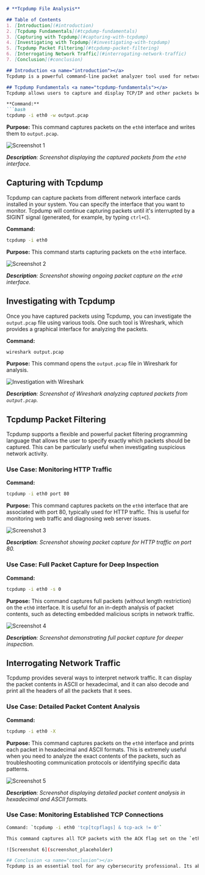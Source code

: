 ```markdown
# **Tcpdump File Analysis**

## Table of Contents
1. [Introduction](#introduction)
2. [Tcpdump Fundamentals](#tcpdump-fundamentals)
3. [Capturing with Tcpdump](#capturing-with-tcpdump)
4. [Investigating with Tcpdump](#investigating-with-tcpdump)
5. [Tcpdump Packet Filtering](#tcpdump-packet-filtering)
6. [Interrogating Network Traffic](#interrogating-network-traffic)
7. [Conclusion](#conclusion)

## Introduction <a name="introduction"></a>
Tcpdump is a powerful command-line packet analyzer tool used for network troubleshooting and packet sniffing. This portfolio will explore the fundamentals of Tcpdump, capturing packets, packet filtering, and interrogating network traffic.

## Tcpdump Fundamentals <a name="tcpdump-fundamentals"></a>
Tcpdump allows users to capture and display TCP/IP and other packets being transmitted or received over a network to which the computer is attached. It supports verbose output, and it can also be used to save the data to a file for later analysis.

**Command:**
```bash
tcpdump -i eth0 -w output.pcap
```
**Purpose:** This command captures packets on the `eth0` interface and writes them to `output.pcap`.

![Screenshot 1](screenshot_placeholder)

_**Description**: Screenshot displaying the captured packets from the `eth0` interface._

## Capturing with Tcpdump <a name="capturing-with-tcpdump"></a>
Tcpdump can capture packets from different network interface cards installed in your system. You can specify the interface that you want to monitor. Tcpdump will continue capturing packets until it's interrupted by a SIGINT signal (generated, for example, by typing `ctrl+C`).

**Command:**
```bash
tcpdump -i eth0
```
**Purpose:** This command starts capturing packets on the `eth0` interface.

![Screenshot 2](screenshot_placeholder)

_**Description**: Screenshot showing ongoing packet capture on the `eth0` interface._

## Investigating with Tcpdump <a name="investigating-with-tcpdump"></a>
Once you have captured packets using Tcpdump, you can investigate the `output.pcap` file using various tools. One such tool is Wireshark, which provides a graphical interface for analyzing the packets.

**Command:**
```bash
wireshark output.pcap
```
**Purpose:** This command opens the `output.pcap` file in Wireshark for analysis.

![Investigation with Wireshark](screenshot_placeholder)

_**Description**: Screenshot of Wireshark analyzing captured packets from `output.pcap`._

## Tcpdump Packet Filtering <a name="tcpdump-packet-filtering"></a>
Tcpdump supports a flexible and powerful packet filtering programming language that allows the user to specify exactly which packets should be captured. This can be particularly useful when investigating suspicious network activity.

### Use Case: Monitoring HTTP Traffic
**Command:**
```bash
tcpdump -i eth0 port 80
```
**Purpose:** This command captures packets on the `eth0` interface that are associated with port 80, typically used for HTTP traffic. This is useful for monitoring web traffic and diagnosing web server issues.

![Screenshot 3](screenshot_placeholder)

_**Description**: Screenshot showing packet capture for HTTP traffic on port 80._

### Use Case: Full Packet Capture for Deep Inspection
**Command:**
```bash
tcpdump -i eth0 -s 0
```
**Purpose:** This command captures full packets (without length restriction) on the `eth0` interface. It is useful for an in-depth analysis of packet contents, such as detecting embedded malicious scripts in network traffic.

![Screenshot 4](screenshot_placeholder)

_**Description**: Screenshot demonstrating full packet capture for deeper inspection._

## Interrogating Network Traffic <a name="interrogating-network-traffic"></a>
Tcpdump provides several ways to interpret network traffic. It can display the packet contents in ASCII or hexadecimal, and it can also decode and print all the headers of all the packets that it sees.

### Use Case: Detailed Packet Content Analysis
**Command:**
```bash
tcpdump -i eth0 -X
```
**Purpose:** This command captures packets on the `eth0` interface and prints each packet in hexadecimal and ASCII formats. This is extremely useful when you need to analyze the exact contents of the packets, such as troubleshooting communication protocols or identifying specific data patterns.

![Screenshot 5](screenshot_placeholder)

_**Description**: Screenshot displaying detailed packet content analysis in hexadecimal and ASCII formats._

### Use Case: Monitoring Established TCP Connections
```bash
Command: `tcpdump -i eth0 'tcp[tcpflags] & tcp-ack != 0'`

This command captures all TCP packets with the ACK flag set on the `eth0` interface. It helps understanding and monitoring established connections, ensuring data integrity, and acknowledging packet exchanges in a TCP communication session. This can help in diagnosing issues related to TCP handshake and connection establishment.

![Screenshot 6](screenshot_placeholder)

## Conclusion <a name="conclusion"></a>
Tcpdump is an essential tool for any cybersecurity professional. Its ability to capture, filter, and interpret network traffic makes it invaluable for network troubleshooting and security investigations.
  
